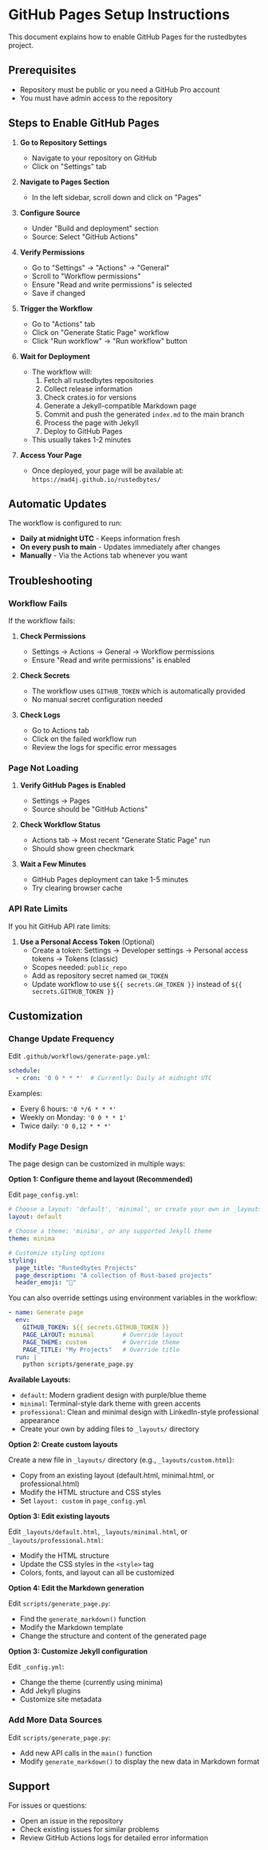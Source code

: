 # GitHub Pages Setup Instructions

This document explains how to enable GitHub Pages for the rustedbytes project.

## Prerequisites

- Repository must be public or you need a GitHub Pro account
- You must have admin access to the repository

## Steps to Enable GitHub Pages

1. **Go to Repository Settings**
   - Navigate to your repository on GitHub
   - Click on "Settings" tab

2. **Navigate to Pages Section**
   - In the left sidebar, scroll down and click on "Pages"

3. **Configure Source**
   - Under "Build and deployment" section
   - Source: Select "GitHub Actions"
   
4. **Verify Permissions**
   - Go to "Settings" → "Actions" → "General"
   - Scroll to "Workflow permissions"
   - Ensure "Read and write permissions" is selected
   - Save if changed

5. **Trigger the Workflow**
   - Go to "Actions" tab
   - Click on "Generate Static Page" workflow
   - Click "Run workflow" → "Run workflow" button
   
6. **Wait for Deployment**
   - The workflow will:
     1. Fetch all rustedbytes repositories
     2. Collect release information
     3. Check crates.io for versions
     4. Generate a Jekyll-compatible Markdown page
     5. Commit and push the generated `index.md` to the main branch
     6. Process the page with Jekyll
     7. Deploy to GitHub Pages
   - This usually takes 1-2 minutes

7. **Access Your Page**
   - Once deployed, your page will be available at:
     `https://mad4j.github.io/rustedbytes/`

## Automatic Updates

The workflow is configured to run:
- **Daily at midnight UTC** - Keeps information fresh
- **On every push to main** - Updates immediately after changes
- **Manually** - Via the Actions tab whenever you want

## Troubleshooting

### Workflow Fails

If the workflow fails:

1. **Check Permissions**
   - Settings → Actions → General → Workflow permissions
   - Ensure "Read and write permissions" is enabled

2. **Check Secrets**
   - The workflow uses `GITHUB_TOKEN` which is automatically provided
   - No manual secret configuration needed

3. **Check Logs**
   - Go to Actions tab
   - Click on the failed workflow run
   - Review the logs for specific error messages

### Page Not Loading

1. **Verify GitHub Pages is Enabled**
   - Settings → Pages
   - Source should be "GitHub Actions"

2. **Check Workflow Status**
   - Actions tab → Most recent "Generate Static Page" run
   - Should show green checkmark

3. **Wait a Few Minutes**
   - GitHub Pages deployment can take 1-5 minutes
   - Try clearing browser cache

### API Rate Limits

If you hit GitHub API rate limits:

1. **Use a Personal Access Token** (Optional)
   - Create a token: Settings → Developer settings → Personal access tokens → Tokens (classic)
   - Scopes needed: `public_repo`
   - Add as repository secret named `GH_TOKEN`
   - Update workflow to use `${{ secrets.GH_TOKEN }}` instead of `${{ secrets.GITHUB_TOKEN }}`

## Customization

### Change Update Frequency

Edit `.github/workflows/generate-page.yml`:

```yaml
schedule:
  - cron: '0 0 * * *'  # Currently: Daily at midnight UTC
```

Examples:
- Every 6 hours: `'0 */6 * * *'`
- Weekly on Monday: `'0 0 * * 1'`
- Twice daily: `'0 0,12 * * *'`

### Modify Page Design

The page design can be customized in multiple ways:

**Option 1: Configure theme and layout (Recommended)**

Edit `page_config.yml`:

```yaml
# Choose a layout: 'default', 'minimal', or create your own in _layouts/
layout: default

# Choose a theme: 'minima', or any supported Jekyll theme
theme: minima

# Customize styling options
styling:
  page_title: "Rustedbytes Projects"
  page_description: "A collection of Rust-based projects"
  header_emoji: "🦀"
```

You can also override settings using environment variables in the workflow:

```yaml
- name: Generate page
  env:
    GITHUB_TOKEN: ${{ secrets.GITHUB_TOKEN }}
    PAGE_LAYOUT: minimal        # Override layout
    PAGE_THEME: custom          # Override theme
    PAGE_TITLE: "My Projects"   # Override title
  run: |
    python scripts/generate_page.py
```

**Available Layouts:**

- `default`: Modern gradient design with purple/blue theme
- `minimal`: Terminal-style dark theme with green accents
- `professional`: Clean and minimal design with LinkedIn-style professional appearance
- Create your own by adding files to `_layouts/` directory

**Option 2: Create custom layouts**

Create a new file in `_layouts/` directory (e.g., `_layouts/custom.html`):

- Copy from an existing layout (default.html, minimal.html, or professional.html)
- Modify the HTML structure and CSS styles
- Set `layout: custom` in `page_config.yml`

**Option 3: Edit existing layouts**

Edit `_layouts/default.html`, `_layouts/minimal.html`, or `_layouts/professional.html`:

- Modify the HTML structure
- Update the CSS styles in the `<style>` tag
- Colors, fonts, and layout can all be customized

**Option 4: Edit the Markdown generation**

Edit `scripts/generate_page.py`:

- Find the `generate_markdown()` function
- Modify the Markdown template
- Change the structure and content of the generated page

**Option 3: Customize Jekyll configuration**

Edit `_config.yml`:

- Change the theme (currently using minima)
- Add Jekyll plugins
- Customize site metadata

### Add More Data Sources

Edit `scripts/generate_page.py`:

- Add new API calls in the `main()` function
- Modify `generate_markdown()` to display the new data in Markdown format

## Support

For issues or questions:
- Open an issue in the repository
- Check existing issues for similar problems
- Review GitHub Actions logs for detailed error information
